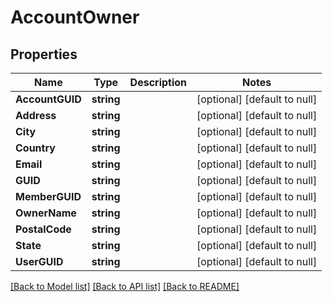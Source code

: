 # AccountOwner

## Properties
Name | Type | Description | Notes
------------ | ------------- | ------------- | -------------
**AccountGUID** | **string** |  | [optional] [default to null]
**Address** | **string** |  | [optional] [default to null]
**City** | **string** |  | [optional] [default to null]
**Country** | **string** |  | [optional] [default to null]
**Email** | **string** |  | [optional] [default to null]
**GUID** | **string** |  | [optional] [default to null]
**MemberGUID** | **string** |  | [optional] [default to null]
**OwnerName** | **string** |  | [optional] [default to null]
**PostalCode** | **string** |  | [optional] [default to null]
**State** | **string** |  | [optional] [default to null]
**UserGUID** | **string** |  | [optional] [default to null]

[[Back to Model list]](../README.md#documentation-for-models) [[Back to API list]](../README.md#documentation-for-api-endpoints) [[Back to README]](../README.md)


